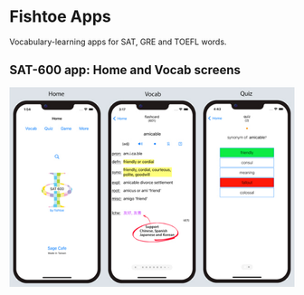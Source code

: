 # Fishtoe Apps
Vocabulary-learning apps for SAT, GRE and TOEFL words.


## SAT-600 app: Home and Vocab screens
![SAT_URL_Image](/SAT_6.5_URL_image-616x432.jpg)
